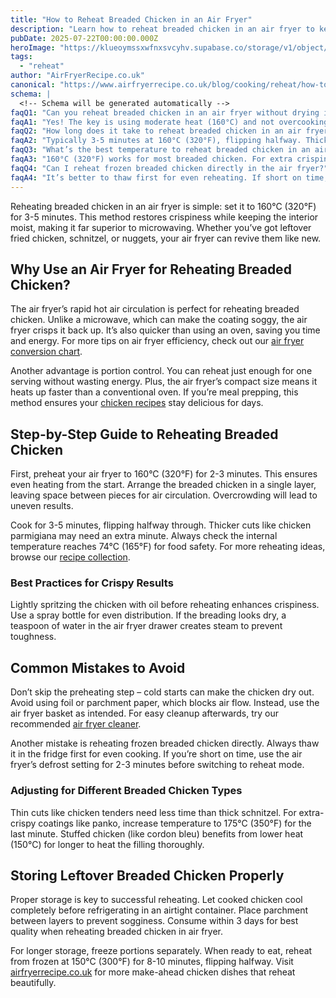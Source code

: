 ```yaml
---
title: "How to Reheat Breaded Chicken in an Air Fryer"
description: "Learn how to reheat breaded chicken in an air fryer to keep it crispy outside and juicy inside. Perfect timing, temperature, and tips for leftovers."
pubDate: 2025-07-22T00:00:00.000Z
heroImage: "https://klueoymssxwfnxsvcyhv.supabase.co/storage/v1/object/public/Shmucket/how-to-reheat-breaded-chicken-in-air-fryer.png"
tags:
  - "reheat"
author: "AirFryerRecipe.co.uk"
canonical: "https://www.airfryerrecipe.co.uk/blog/cooking/reheat/how-to-reheat-breaded-chicken-in-air-fryer"
schema: |
  <!-- Schema will be generated automatically -->
faqQ1: "Can you reheat breaded chicken in an air fryer without drying it out?"
faqA1: "Yes! The key is using moderate heat (160°C) and not overcooking. Spritzing with oil or adding a bit of water to create steam helps maintain moisture while keeping the coating crisp."
faqQ2: "How long does it take to reheat breaded chicken in an air fryer?"
faqA2: "Typically 3-5 minutes at 160°C (320°F), flipping halfway. Thicker pieces may need up to 6 minutes. Always check the internal temperature reaches 74°C (165°F) for food safety."
faqQ3: "What’s the best temperature to reheat breaded chicken in an air fryer?"
faqA3: "160°C (320°F) works for most breaded chicken. For extra crispiness, you can finish at 175°C (350°F) for the last minute. Avoid higher temps that might burn the coating before heating through."
faqQ4: "Can I reheat frozen breaded chicken directly in the air fryer?"
faqA4: "It’s better to thaw first for even reheating. If short on time, use the defrost setting for 2-3 minutes, then switch to 160°C (320°F) and cook for 6-8 minutes, flipping halfway."
---
```

<p>Reheating breaded chicken in an air fryer is simple: set it to 160°C (320°F) for 3-5 minutes. This method restores crispiness while keeping the interior moist, making it far superior to microwaving. Whether you’ve got leftover fried chicken, schnitzel, or nuggets, your air fryer can revive them like new.</p>

<h2>Why Use an Air Fryer for Reheating Breaded Chicken?</h2>
<p>The air fryer’s rapid hot air circulation is perfect for reheating breaded chicken. Unlike a microwave, which can make the coating soggy, the air fryer crisps it back up. It’s also quicker than using an oven, saving you time and energy. For more tips on air fryer efficiency, check out our <a href=https://www.airfryerrecipe.co.uk/air-fryer-conversion-chart>air fryer conversion chart</a>.</p>
<p>Another advantage is portion control. You can reheat just enough for one serving without wasting energy. Plus, the air fryer’s compact size means it heats up faster than a conventional oven. If you’re meal prepping, this method ensures your <a href=https://www.airfryerrecipe.co.uk/recipe-category/chicken>chicken recipes</a> stay delicious for days.</p>

<h2>Step-by-Step Guide to Reheating Breaded Chicken</h2>
<p>First, preheat your air fryer to 160°C (320°F) for 2-3 minutes. This ensures even heating from the start. Arrange the breaded chicken in a single layer, leaving space between pieces for air circulation. Overcrowding will lead to uneven results.</p>
<p>Cook for 3-5 minutes, flipping halfway through. Thicker cuts like chicken parmigiana may need an extra minute. Always check the internal temperature reaches 74°C (165°F) for food safety. For more reheating ideas, browse our <a href=https://www.airfryerrecipe.co.uk/recipes>recipe collection</a>.</p>

<h3>Best Practices for Crispy Results</h3>
<p>Lightly spritzing the chicken with oil before reheating enhances crispiness. Use a spray bottle for even distribution. If the breading looks dry, a teaspoon of water in the air fryer drawer creates steam to prevent toughness.</p>

<h2>Common Mistakes to Avoid</h2>
<p>Don’t skip the preheating step – cold starts can make the chicken dry out. Avoid using foil or parchment paper, which blocks air flow. Instead, use the air fryer basket as intended. For easy cleanup afterwards, try our recommended <a href=https://www.airfryerrecipe.co.uk/air-fryer-cleaner>air fryer cleaner</a>.</p>
<p>Another mistake is reheating frozen breaded chicken directly. Always thaw it in the fridge first for even cooking. If you’re short on time, use the air fryer’s defrost setting for 2-3 minutes before switching to reheat mode.</p>

<h3>Adjusting for Different Breaded Chicken Types</h3>
<p>Thin cuts like chicken tenders need less time than thick schnitzel. For extra-crispy coatings like panko, increase temperature to 175°C (350°F) for the last minute. Stuffed chicken (like cordon bleu) benefits from lower heat (150°C) for longer to heat the filling thoroughly.</p>

<h2>Storing Leftover Breaded Chicken Properly</h2>
<p>Proper storage is key to successful reheating. Let cooked chicken cool completely before refrigerating in an airtight container. Place parchment between layers to prevent sogginess. Consume within 3 days for best quality when reheating breaded chicken in air fryer.</p>
<p>For longer storage, freeze portions separately. When ready to eat, reheat from frozen at 150°C (300°F) for 8-10 minutes, flipping halfway. Visit <a href=https://www.airfryerrecipe.co.uk>airfryerrecipe.co.uk</a> for more make-ahead chicken dishes that reheat beautifully.</p>
